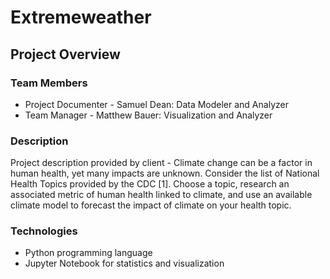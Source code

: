# Extremeweather

## Project Overview 

### Team Members 
* Project Documenter - Samuel Dean: Data Modeler and Analyzer 
* Team Manager - Matthew Bauer: Visualization and Analyzer 

### Description 
Project description provided by client - Climate change can be a factor in human health, yet many impacts are unknown. Consider the list of National Health Topics provided by the CDC [1]. Choose a topic, research an associated metric of human health linked to climate, and use an available climate model to forecast the impact of climate on your health topic.

### Technologies 
* Python programming language 
* Jupyter Notebook for statistics and visualization 
